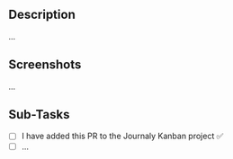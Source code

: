 ## Description

...

## Screenshots

...

## Sub-Tasks

- [ ] I have added this PR to the Journaly Kanban project ✅
- [ ] ...
